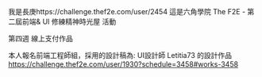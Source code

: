 我是長庚https://challenge.thef2e.com/user/2454
這是六角學院 The F2E - 第二屆前端& UI 修練精神時光屋 活動

第四週 線上支付作品

本人報名前端工程師組，採用的設計稿為:
UI設計師 Letitia73 的設計作品 https://challenge.thef2e.com/user/1930?schedule=3458#works-3458  


